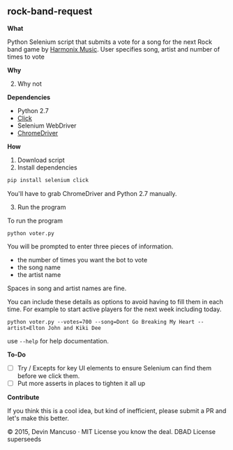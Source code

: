## rock-band-request

**What**

Python Selenium script that submits a vote for a song for the next Rock band game by [Harmonix Music](http://www.harmonixmusic.com/games/rock-band/request/ "Harmonix Music"). User specifies song, artist and number of times to vote


**Why**

2. Why not

**Dependencies**

* Python 2.7
* [Click](http://click.pocoo.org/)
* Selenium WebDriver
* [ChromeDriver](https://sites.google.com/a/chromium.org/chromedriver/downloads)

**How**

1. Download script
2. Install dependencies

```bash
pip install selenium click 
```

You'll have to grab ChromeDriver and Python 2.7 manually.

3. Run the program

To run the program

`python voter.py`

You will be prompted to enter three pieces of information.

* the number of times you want the bot to vote
* the song name
* the artist name

Spaces in song and artist names are fine. 

You can include these details as options to avoid having to fill them in each time. For example to start active players for the next week including today.

`python voter.py --votes=700 --song=Dont Go Breaking My Heart --artist=Elton John and Kiki Dee`

use `--help` for help documentation.

**To-Do**

- [ ] Try / Excepts for key UI elements to ensure Selenium can find them before we click them.
- [ ] Put more asserts in places to tighten it all up

**Contribute**

If you think this is a cool idea, but kind of inefficient, please submit a PR and let's make this better.

© 2015, Devin Mancuso · MIT License you know the deal. DBAD License superseeds
